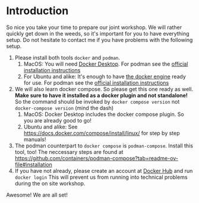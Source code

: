 # Introduction

So nice you take your time to prepare our joint workshop. We will rather
quickly get down in the weeds, so it's important for you to have everything
setup. Do not hesitate to contact me if you have problems with the following
setup.

1. Please install both tools `docker` and `podman`.
   1. MacOS: You will need [Docker
      Desktop](https://docs.docker.com/desktop/install/mac-install/). For
      podman see the [official installation
      instructions](https://podman.io/docs/installation#macos)
   1. For Ubuntu and alike: It's enough to have [the docker
      engine](https://docs.docker.com/engine/install/) ready for use. For
      podman see the [official installation
      instructions](https://podman.io/docs/installation#macos)
1. We will also learn docker compose. So please get this one ready as well.
   **Make sure to have it installed as a docker plugin and not standalone!** So
   the command should be invoked by `docker compose version` not
   `docker-compose version` (mind the dash)
    1. MacOS: Docker Desktop includes the docker compose plugin. So you are
       already good to go!
    1. Ubuntu and alike: See https://docs.docker.com/compose/install/linux/ for
       step by step manuals!
1. The podman counterpart to `docker compose` is `podman-compose`. Install this
   tool, too! The neccessary steps are found at
   https://github.com/containers/podman-compose?tab=readme-ov-file#installation
1. If you have not already, please create an account at
   [Docker Hub](https://hub.docker.com/signup) and run `docker login` This will
   prevent us from running into technical problems during the on site workshop.

Awesome! We are all set!

